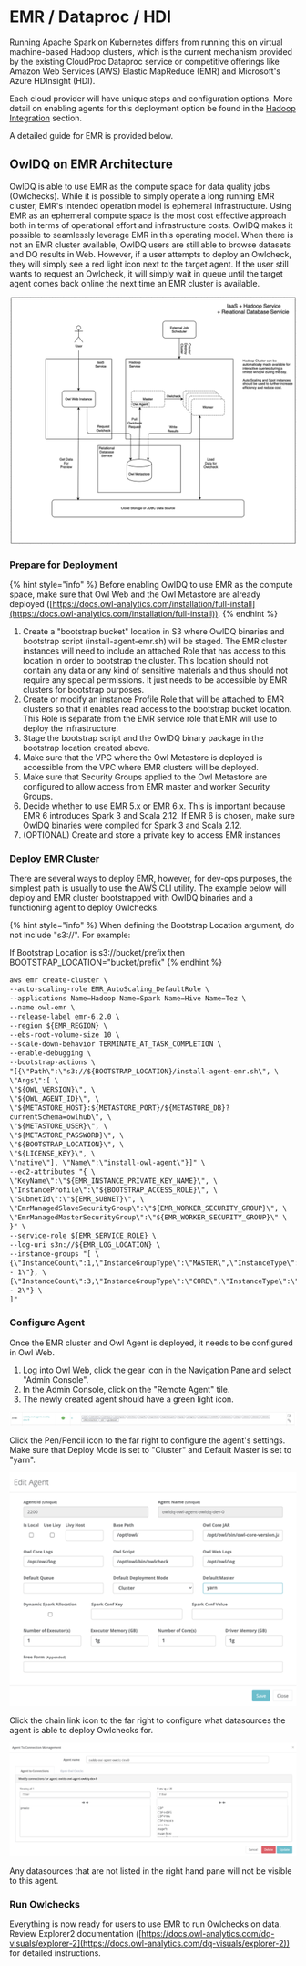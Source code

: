 # EMR / Dataproc / HDI

Running Apache Spark on Kubernetes differs from running this on virtual machine-based Hadoop clusters, which is the current mechanism provided by the existing CloudProc Dataproc service or competitive offerings like Amazon Web Services (AWS) Elastic MapReduce (EMR) and Microsoft's Azure HDInsight (HDI).

Each cloud provider will have unique steps and configuration options. More detail on enabling agents for this deployment option be found in the [Hadoop Integration](https://docs.owl-analytics.com/installation/hadoop-integration) section.

A detailed guide for EMR is provided below.

## OwlDQ on EMR Architecture

OwlDQ is able to use EMR as the compute space for data quality jobs (Owlchecks). While it is possible to simply operate a long running EMR cluster, EMR's intended operation model is ephemeral infrastructure. Using EMR as an ephemeral compute space is the most cost effective approach both in terms of operational effort and infrastructure costs. OwlDQ makes it possible to seamlessly leverage EMR in this operating model. When there is not an EMR cluster available, OwlDQ users are still able to browse datasets and DQ results in Web. However, if a user attempts to deploy an Owlcheck, they will simply see a red light icon next to the target agent. If the user still wants to request an Owlcheck, it will simply wait in queue until the target agent comes back online the next time an EMR cluster is available.

![](<../.gitbook/assets/Screenshot 2021-02-17 at 9.47.05 AM.png>)

### Prepare for Deployment

{% hint style="info" %}
Before enabling OwlDQ to use EMR as the compute space, make sure that Owl Web and the Owl Metastore are already deployed ([https://docs.owl-analytics.com/installation/full-install](https://docs.owl-analytics.com/installation/full-install)). 
{% endhint %}

1. Create a "bootstrap bucket" location in S3 where OwlDQ binaries and bootstrap script (install-agent-emr.sh) will be staged. The EMR cluster instances will need to include an attached Role that has access to this location in order to bootstrap the cluster. This location should not contain any data or any kind of sensitive materials and thus should not require any special permissions. It just needs to be accessible by EMR clusters for bootstrap purposes. 
2. Create or modify an instance Profile Role that will be attached to EMR clusters so that it enables read access to the bootstrap bucket location. This Role is separate from the EMR service role that EMR will use to deploy the infrastructure.
3. Stage the bootstrap script and the OwlDQ binary package in the bootstrap location created above.
4. Make sure that the VPC where the Owl Metastore is deployed is accessible from the VPC where EMR clusters will be deployed.
5. Make sure that Security Groups applied to the Owl Metastore are configured to allow access from EMR master and worker Security Groups.
6. Decide whether to use EMR 5.x or EMR 6.x. This is important because EMR 6 introduces Spark 3 and Scala 2.12. If EMR 6 is chosen, make sure OwlDQ binaries were compiled for Spark 3 and Scala 2.12.
7. (OPTIONAL) Create and store a private key to access EMR instances

### Deploy EMR Cluster

There are several ways to deploy EMR, however, for dev-ops purposes, the simplest path is usually to use the AWS CLI utility. The example below will deploy and EMR cluster bootstrapped with OwlDQ binaries and a functioning agent to deploy Owlchecks. 

{% hint style="info" %}
When defining the Bootstrap Location argument, do not include "s3://". For example:

If Bootstrap Location is s3://bucket/prefix then BOOTSTRAP_LOCATION="bucket/prefix"
{% endhint %}

```
aws emr create-cluster \
--auto-scaling-role EMR_AutoScaling_DefaultRole \
--applications Name=Hadoop Name=Spark Name=Hive Name=Tez \
--name owl-emr \
--release-label emr-6.2.0 \
--region ${EMR_REGION} \
--ebs-root-volume-size 10 \
--scale-down-behavior TERMINATE_AT_TASK_COMPLETION \
--enable-debugging \
--bootstrap-actions \
"[{\"Path\":\"s3://${BOOTSTRAP_LOCATION}/install-agent-emr.sh\", \
\"Args\":[ \
\"${OWL_VERSION}\", \
\"${OWL_AGENT_ID}\", \
\"${METASTORE_HOST}:${METASTORE_PORT}/${METASTORE_DB}?currentSchema=owlhub\", \
\"${METASTORE_USER}\", \
\"${METASTORE_PASSWORD}\", \
\"${BOOTSTRAP_LOCATION}\", \
\"${LICENSE_KEY}\", \
\"native\"], \"Name\":\"install-owl-agent\"}]" \
--ec2-attributes "{ \
\"KeyName\":\"${EMR_INSTANCE_PRIVATE_KEY_NAME}\", \
\"InstanceProfile\":\"${BOOTSTRAP_ACCESS_ROLE}\", \
\"SubnetId\":\"${EMR_SUBNET}\", \
\"EmrManagedSlaveSecurityGroup\":\"${EMR_WORKER_SECURITY_GROUP}\", \
\"EmrManagedMasterSecurityGroup\":\"${EMR_WORKER_SECURITY_GROUP}\" \
}" \
--service-role ${EMR_SERVICE_ROLE} \
--log-uri s3n://${EMR_LOG_LOCATION} \
--instance-groups "[ \
{\"InstanceCount\":1,\"InstanceGroupType\":\"MASTER\",\"InstanceType\":\"${EMR_MASTER_INSTANCE_TYPE}\",\"Name\":\"Master - 1\"}, \
{\"InstanceCount\":3,\"InstanceGroupType\":\"CORE\",\"InstanceType\":\"${EMR_CORE_INSTANCE_TYPE}\",\"Name\":\"Core - 2\"} \
]" 
```

### Configure Agent

Once the EMR cluster and Owl Agent is deployed, it needs to be configured in Owl Web. 

1. Log into Owl Web, click the gear icon in the Navigation Pane and select "Admin Console".
2. In the Admin Console, click on the "Remote Agent" tile.
3. The newly created agent should have a green light icon.

![](<../.gitbook/assets/Screenshot 2021-02-17 at 10.53.19 AM.png>)

Click the Pen/Pencil icon to the far right to configure the agent's settings. Make sure that Deploy Mode is set to "Cluster" and Default Master is set to "yarn".

![](<../.gitbook/assets/Screenshot 2021-02-17 at 10.57.39 AM.png>)

Click the chain link icon to the far right to configure what datasources the agent is able to deploy Owlchecks for.

![](<../.gitbook/assets/Screenshot 2021-02-17 at 11.00.48 AM.png>)

Any datasources that are not listed in the right hand pane will not be visible to this agent.

### Run Owlchecks

Everything is now ready for users to use EMR to run Owlchecks on data. Review Explorer2 documentation ([https://docs.owl-analytics.com/dq-visuals/explorer-2](https://docs.owl-analytics.com/dq-visuals/explorer-2)) for detailed instructions.

